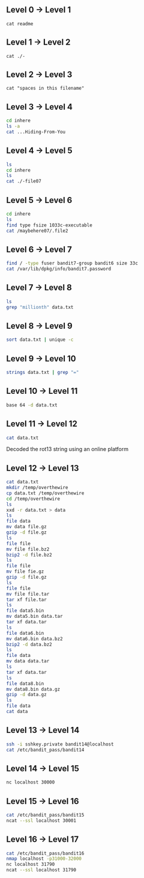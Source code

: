 ## Level 0 -> Level 1

`cat readme`

## Level 1 -> Level 2

`cat ./-`

## Level 2 -> Level 3

`cat "spaces in this filename"`

## Level 3 -> Level 4

```bash
cd inhere
ls -a
cat ...Hiding-From-You
```

## Level 4 -> Level 5

```bash
ls
cd inhere
ls
cat ./-file07
```

## Level 5 -> Level 6

```bash
cd inhere
ls
find type fsize 1033c-executable
cat /maybehere07/.file2
```

## Level 6 -> Level 7

```bash
find / -type fuser bandit7-group bandit6 size 33c
cat /var/lib/dpkg/info/bandit7.password
```

## Level 7 -> Level 8

```bash
ls
grep "millionth" data.txt
```

## Level 8 -> Level 9

```bash
sort data.txt | unique -c
```

## Level 9 -> Level 10

```bash
strings data.txt | grep "="
```

## Level 10 -> Level 11
```bash
base 64 -d data.txt
```

## Level 11 -> Level 12
```bash
cat data.txt
```
Decoded the rot13 string using an online platform

## Level 12 -> Level 13
```bash
cat data.txt
mkdir /temp/overthewire
cp data.txt /temp/overthewire
cd /temp/overthewire
ls
xxd -r data.txt > data
ls
file data
mv data file.gz
gzip -d file.gz
ls
file file
mv file file.bz2
bzip2 -d file.bz2
ls
file file
mv file fie.gz
gzip -d file.gz
ls
file file
mv file file.tar
tar xf file.tar
ls
file data5.bin
mv data5.bin data.tar
tar xf data.tar
ls
file data6.bin
mv data6.bin data.bz2
bzip2 -d data.bz2
ls
file data
mv data data.tar
ls
tar xf data.tar
ls
file data8.bin
mv data8.bin data.gz
gzip -d data.gz
ls
file data
cat data
```
## Level 13 -> Level 14

```bash
ssh -i sshkey.private bandit14@localhost
cat /etc/bandit_pass/bandit14
```

## Level 14 -> Level 15

```bash
nc localhost 30000
```

## Level 15 -> Level 16

```bash
cat /etc/bandit_pass/bandit15
ncat --ssl localhost 30001
```

## Level 16 -> Level 17

```bash
cat /etc/bandit_pass/bandit16
nmap localhost -p31000-32000
nc localhost 31790
ncat --ssl localhost 31790
```
